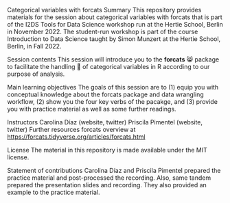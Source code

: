 Categorical variables with forcats
Summary
This repository provides materials for the session about categorical variables with forcats that is part of the I2DS Tools for Data Science workshop run at the Hertie School, Berlin in November 2022. The student-run workshop is part of the course Introduction to Data Science taught by Simon Munzert at the Hertie School, Berlin, in Fall 2022.

Session contents
This session will introduce you to the __forcats__ 😸 package to facilitate the handling 🔧 of categorical variables in R according to our purpose of analysis.

Main learning objectives
The goals of this session are to (1) equip you with conceptual knowledge about the forcats package and data wrangling workflow, (2) show you the four key verbs of the pacakge, and (3) provide you with practice material as well as some further readings.

Instructors
Carolina Díaz (website, twitter)
Priscila Pimentel (website, twitter)
Further resources
forcats overview at https://forcats.tidyverse.org/articles/forcats.html

License
The material in this repository is made available under the MIT license.

Statement of contributions
Carolina Díaz and Priscila Pimentel prepared the practice material and post-processed the recording. Also, same tandem prepared the presentation slides and recording. They also provided an example to the practice material.
